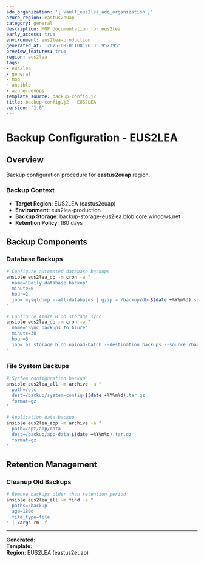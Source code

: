 ```yaml
---
ado_organization: '{ vault_eus2lea_ado_organization }'
azure_region: eastus2euap
category: general
description: MOP documentation for eus2lea
early_access: true
environment: eus2lea-production
generated_at: '2025-08-01T08:26:35.952395'
preview_features: true
region: eus2lea
tags:
- eus2lea
- general
- mop
- ansible
- azure-devops
template_source: backup-config.j2
title: backup-config.j2 - EUS2LEA
version: '1.0'
---
```



# Backup Configuration - EUS2LEA

## Overview

Backup configuration procedure for **eastus2euap** region.

### Backup Context

- **Target Region**: EUS2LEA (eastus2euap)
- **Environment**: eus2lea-production
- **Backup Storage**: backup-storage-eus2lea.blob.core.windows.net
- **Retention Policy**: 180 days

## Backup Components

### Database Backups
```bash
# Configure automated database backups
ansible eus2lea_db -m cron -a "
  name='Daily database backup'
  minute=0
  hour=2
  job='mysqldump --all-databases | gzip > /backup/db-$(date +%Y%m%d).sql.gz'
"

# Configure Azure Blob storage sync
ansible eus2lea_db -m cron -a "
  name='Sync backups to Azure'
  minute=30
  hour=3
  job='az storage blob upload-batch --destination backups --source /backup/'
"
```

### File System Backups
```bash
# System configuration backup
ansible eus2lea_all -m archive -a "
  path=/etc
  dest=/backup/system-config-$(date +%Y%m%d).tar.gz
  format=gz
"

# Application data backup
ansible eus2lea_app -m archive -a "
  path=/opt/app/data
  dest=/backup/app-data-$(date +%Y%m%d).tar.gz
  format=gz
"
```

## Retention Management

### Cleanup Old Backups
```bash
# Remove backups older than retention period
ansible eus2lea_all -m find -a "
  paths=/backup
  age=180d
  file_type=file
" | xargs rm -f
```

---

**Generated**:   
**Template**:   
**Region**: EUS2LEA (eastus2euap)